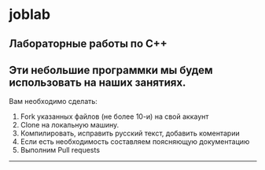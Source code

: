 # joblab
Лабораторные работы по C++
---------------------------
Эти небольшие программки мы будем использовать на наших занятиях.
---------------------------------------------------------------
Вам необходимо сделать:
1. Fork указанных файлов (не более 10-и) на свой аккаунт 
2. Clone на локальную машину.
3. Компилировать, исправить русский текст, добавить коментарии
4. Если есть необходимость составляем поясняющую документацию
5. Выполним Pull requests
----------------------------------

